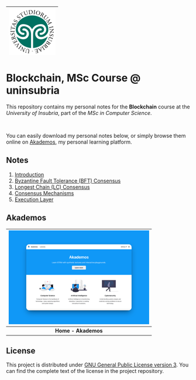 | <img src="docs/uninsubria.svg" width="128"> |
| - |

# Blockchain, MSc Course @ uninsubria

This repository contains my personal notes for the **Blockchain** course at the _University of Insubria_, part of the _MSc in Computer Science_.

<br>

You can easily download my personal notes below, or simply browse them online on [Akademos](https://www.robertovicario.com/Akademos/docs/category/blockchain), my personal learning platform.

## Notes

1. [Introduction](https://raw.githubusercontent.com/robertovicario/uninsubria-Blockchain/main/dist/1_Introduction.pdf)
2. [Byzantine Fault Tolerance (BFT) Consensus](https://raw.githubusercontent.com/robertovicario/uninsubria-Blockchain/main/dist/2_BFT.pdf)
3. [Longest Chain (LC) Consensus](https://raw.githubusercontent.com/robertovicario/uninsubria-Blockchain/main/dist/3_LC.pdf)
4. [Consensus Mechanisms](https://raw.githubusercontent.com/robertovicario/uninsubria-Blockchain/main/dist/4_Consensus_Mechanisms.pdf)
5. [Execution Layer](https://raw.githubusercontent.com/robertovicario/uninsubria-Blockchain/main/dist/5_Execution_Layer.pdf)

## Akademos

| <a href="https://www.robertovicario.com/Akademos/docs/category/blockchain"><img src="https://raw.githubusercontent.com/robertovicario/Akademos/main/docs/cover.png" alt="UI" width="384"></a> |
| :-: |
| **Home - Akademos** |

## License

This project is distributed under [GNU General Public License version 3](https://opensource.org/license/gpl-3-0). You can find the complete text of the license in the project repository.
